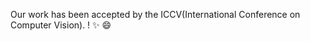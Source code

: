 Our work has been accepted by the ICCV(International Conference on Computer Vision).
! :sparkles: :smile: